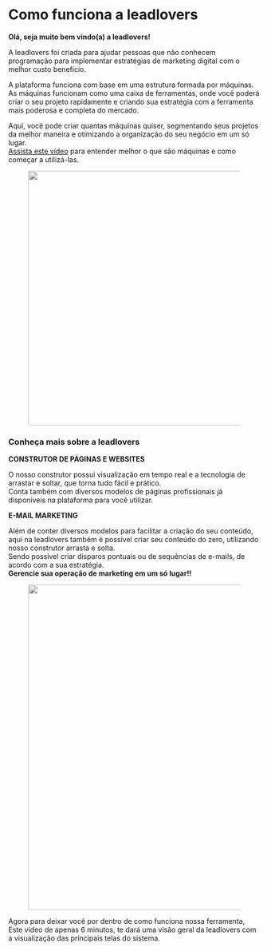 # Como funciona a leadlovers

**Olá, seja muito bem vindo(a) a leadlovers!**

A leadlovers foi criada para ajudar pessoas que não conhecem programação para implementar estratégias de marketing digital com o melhor custo benefício.

A plataforma funciona com base em uma estrutura formada por máquinas.\
As máquinas funcionam como uma caixa de ferramentas, onde você poderá criar o seu projeto rapidamente e criando sua estratégia com a ferramenta mais poderosa e completa do mercado.

Aqui, você pode criar quantas máquinas quiser, segmentando seus projetos da melhor maneira e otimizando a organização do seu negócio em um só lugar.\
[Assista este vídeo](https://youtu.be/MHF7G9gZaes) para entender melhor o que são máquinas e como começar a utilizá-las.

<figure><img src="https://suporte.love/wp-content/uploads/2023/07/image-35.png" alt="" height="510" width="612"><figcaption></figcaption></figure>

### **Conheça mais sobre a leadlovers**

**CONSTRUTOR DE PÁGINAS E WEBSITES**

O nosso construtor possui visualização em tempo real e a tecnologia de arrastar e soltar, que torna tudo fácil e prático.\
Conta também com diversos modelos de páginas profissionais já disponíveis na plataforma para você utilizar.

**E-MAIL MARKETING**

Além de conter diversos modelos para facilitar a criação do seu conteúdo, aqui na leadlovers também é possível criar seu conteúdo do zero, utilizando nosso construtor arrasta e solta.\
Sendo possível criar disparos pontuais ou de sequências de e-mails, de acordo com a sua estratégia.\
**Gerencie sua operação de marketing em um só lugar!!**

<figure><img src="https://suporte.love/wp-content/uploads/2023/07/image-36-1024x652.png" alt="" height="652" width="1024"><figcaption></figcaption></figure>

Agora para deixar você por dentro de como funciona nossa ferramenta,\
Este vídeo de apenas 6 minutos, te dará uma visão geral da leadlovers com a visualização das principais telas do sistema.
